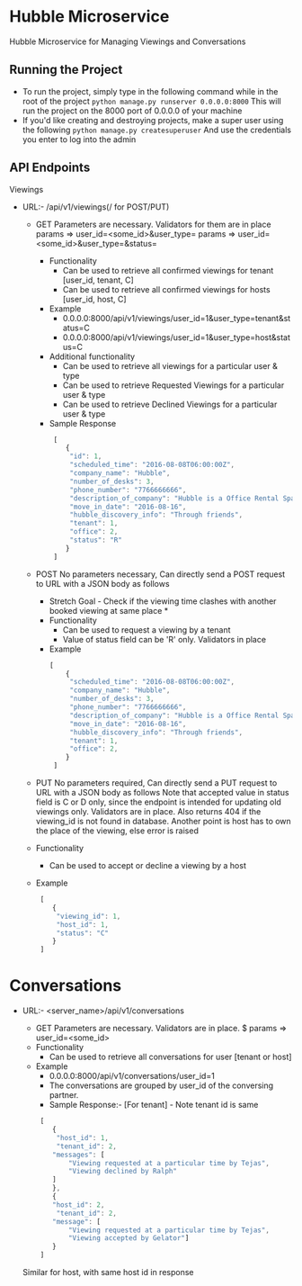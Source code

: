 Hubble Microservice
==============================

Hubble Microservice for Managing Viewings and Conversations

Running the Project
--------------------
* To run the project, simply type in the following command while in the root of the project
	 ```python manage.py runserver 0.0.0.0:8000```
  This will run the project on the 8000 port of 0.0.0.0 of your machine
* If you'd like creating and destroying projects, make a super user using the following 
	 ```python manage.py createsuperuser```
  And use the credentials you enter to log into the admin


API Endpoints
--------------

Viewings


* URL:- <servername>/api/v1/viewings(/ for POST/PUT)

  - GET
  	Parameters are necessary. Validators for them are in place
  	params => user_id=<some_id>&user_type=<tenant or host>
  	params => user_id=<some_id>&user_type=<tenant or host>&status=<R or C or D>
    - Functionality 
    	- Can be used to retrieve all confirmed viewings for tenant [user_id, tenant, C]
    	- Can be used to retrieve all confirmed viewings for hosts [user_id, host, C]
    - Example
        - 0.0.0.0:8000/api/v1/viewings/user_id=1&user_type=tenant&status=C
        - 0.0.0.0:8000/api/v1/viewings/user_id=1&user_type=host&status=C
    - Additional functionality
    	- Can be used to retrieve all viewings for a particular user & type
    	- Can be used to retrieve Requested Viewings for a particular user & type    
    	- Can be used to retrieve Declined Viewings for a particular user & type
    - Sample Response
    	```javascript
    	 [
    	 	{
    		 "id": 1,
    	     "scheduled_time": "2016-08-08T06:00:00Z",
    	     "company_name": "Hubble",
    	     "number_of_desks": 3,
    	     "phone_number": "7766666666",
    	     "description_of_company": "Hubble is a Office Rental Space Company in London",
    	     "move_in_date": "2016-08-16",
    	     "hubble_discovery_info": "Through friends",
    	     "tenant": 1,
    	     "office": 2,
    	     "status": "R"
    	 	}
    	 ]
    	 ```

  - POST
  	No parameters necessary, Can directly send a POST request to URL with a JSON body as follows
  	
  	* Stretch Goal - Check if the viewing time clashes with another booked viewing at same place *
  	
  	- Functionality
     	- Can be used to request a viewing by a tenant
     	- Value of status field can be 'R' only. Validators in place
    - Example 
    	```javascript
    	[
    		{
    	     "scheduled_time": "2016-08-08T06:00:00Z",
    	     "company_name": "Hubble",
    	     "number_of_desks": 3,
    	     "phone_number": "7766666666",
    	     "description_of_company": "Hubble is a Office Rental Space Company in London",
    	     "move_in_date": "2016-08-16",
    	     "hubble_discovery_info": "Through friends",
    	     "tenant": 1,
    	     "office": 2,
    	 	}
    	 ]
    	``` 
   - PUT
   	No parameters required, Can directly send a PUT request to URL with a JSON body as follows
	Note that accepted value in status field is C or D only, since the endpoint is intended for 
  	updating old viewings only. Validators are in place. Also returns 404 if the viewing_id is not 
  	found in database.
  	Another point is host has to own the place of the viewing, else error is raised
  	- Functionality
  		- Can be used to accept or decline a viewing by a host
  	- Example
  	
  		```javascript
   	 	 [
   	 	 	{
    	     "viewing_id": 1,
    	 	 "host_id": 1,
    	     "status": "C"
    	 	}
    	 ]
    	```
    

Conversations
=============

* URL:- <server_name>/api/v1/conversations

	- GET
	Parameters are necessary. Validators are in place.
	$ params => user_id=<some_id>
    - Functionality 
    	- Can be used to retrieve all conversations for user [tenant or host]
    - Example
        - 0.0.0.0:8000/api/v1/conversations/user_id=1
    	- The conversations are grouped by user_id of the conversing partner.
    	- Sample Response:-  [For tenant] - Note tenant id is same
   	 	```javascript
   	 	 [
   	 		{
   	 		 "host_id": 1,
   	 		 "tenant_id": 2,
    	    "messages": [
    			"Viewing requested at a particular time by Tejas",
    			"Viewing declined by Ralph"	
    		]
    	 	},
    		{
    	    "host_id": 2,
    		 "tenant_id": 2,
    	    "message": [
    			"Viewing requested at a particular time by Tejas",
    			"Viewing accepted by Gelator"]
    	 	}
    	 ]
    	```
    Similar for host, with same host id in response
